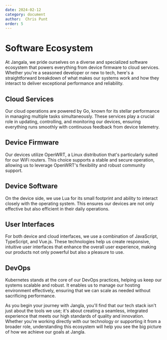 ```yaml
---
date: 2024-02-12
category: document
author:  Chris Punt
order: 5
---
```


# Software Ecosystem
At Jangala, we pride ourselves on a diverse and specialized software ecosystem that powers everything from device firmware to cloud services. Whether you're a seasoned developer or new to tech, here's a straightforward breakdown of what makes our systems work and how they interact to deliver exceptional performance and reliability.

## Cloud Services
Our cloud operations are powered by Go, known for its stellar performance in managing multiple tasks simultaneously. These services play a crucial role in updating, controlling, and monitoring our devices, ensuring everything runs smoothly with continuous feedback from device telemetry.

## Device Firmware
Our devices utilize OpenWRT, a Linux distribution that's particularly suited for our WiFi routers. This choice supports a stable and secure operation, allowing us to leverage OpenWRT's flexibility and robust community support.

## Device Software
On the device side, we use Lua for its small footprint and ability to interact closely with the operating system. This ensures our devices are not only effective but also efficient in their daily operations.

## User Interfaces
For both device and cloud interfaces, we use a combination of JavaScript, TypeScript, and Vue.js. These technologies help us create responsive, intuitive user interfaces that enhance the overall user experience, making our products not only powerful but also a pleasure to use.

## DevOps
Kubernetes stands at the core of our DevOps practices, helping us keep our systems scalable and robust. It enables us to manage our hosting environment effectively, ensuring that we can scale as needed without sacrificing performance.

As you begin your journey with Jangla, you'll find that our tech stack isn't just about the tools we use; it's about creating a seamless, integrated experience that meets our high standards of quality and innovation. Whether you're working directly with our technology or supporting it from a broader role, understanding this ecosystem will help you see the big picture of how we achieve our goals at Jangla.
